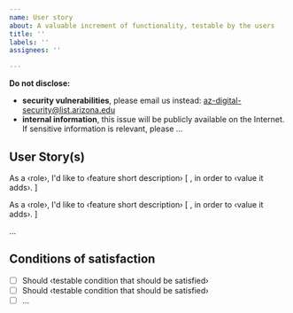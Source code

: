 ```yaml
---
name: User story
about: A valuable increment of functionality, testable by the users
title: ''
labels: ''
assignees: ''

---
```


**Do not disclose:** 

- **security vulnerabilities**, please email us instead: az-digital-security@list.arizona.edu
- **internal information**, this issue will be publicly available on the Internet. If sensitive information is relevant, please ...

## User Story(s)

<!--- Edit and replace examples below. Add or remove as needed  -->

As a ‹role›, I'd like to ‹feature short description› [ , in order to ‹value it adds›. ]

As a ‹role›, I'd like to ‹feature short description› [ , in order to ‹value it adds›. ]

…

## Conditions of satisfaction
- [ ] Should ‹testable condition that should be satisfied›
- [ ] Should ‹testable condition that should be satisfied›
- [ ] …

<!--- ## _DELETE FOLLOWING SECTIONS_

### Roles

* _Visitor_ of an Arizona Quickstart website
* _Member_ of the Arizona Digital team
* _Admin_ of the Arizona Digital team

### A good user story should be (I-N-V-E-S-T principle)

* _Independent_ (from other user stories, allowing to realize them in any order)
* _Negotiable_ (omit details that would freeze the story)
* _Valuable_ (implementation delivers an increment of functionality, observable by and useful to users)
* _Estimatable_ (developers should be able to estimate its size relative to other stories)
* _Sizable_ (implementation fits in one iteration – if it needs many to complete, it is an EPIC)
* _Testable_ (user must be able to check the conditions of satisfaction). -->
